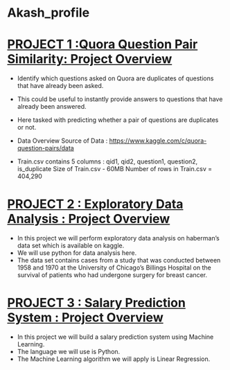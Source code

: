 # Akash_profile

# [PROJECT 1 :Quora Question Pair Similarity: Project Overview](https://github.com/akashsharma077/Quora-Question-Pair-similarity)
* Identify which questions asked on Quora are duplicates of questions that have already been asked.
* This could be useful to instantly provide answers to questions that have already been answered.
* Here tasked with predicting whether a pair of questions are duplicates or not.

* Data Overview
  Source of Data : https://www.kaggle.com/c/quora-question-pairs/data

* Train.csv contains 5 columns : qid1, qid2, question1, question2, is_duplicate
  Size of Train.csv - 60MB
  Number of rows in Train.csv = 404,290


# [PROJECT 2 : Exploratory Data Analysis : Project Overview](https://github.com/akashsharma077/Exploratory-Data-Analysis)
* In this project we will perform exploratory data analysis on haberman’s data set which is available on kaggle.
* We will use python for data analysis here.
* The data set contains cases from a study that was conducted between 1958 and 1970 at the University of Chicago’s Billings Hospital on the survival of patients who had undergone   surgery for breast cancer.


# [PROJECT 3 : Salary Prediction System : Project Overview](https://github.com/akashsharma077/salary-prediction-system)
* In this project we will build a salary prediction system using Machine Learning.
* The language we will use is Python.
* The Machine Learning algorithm we will apply is Linear Regression.
